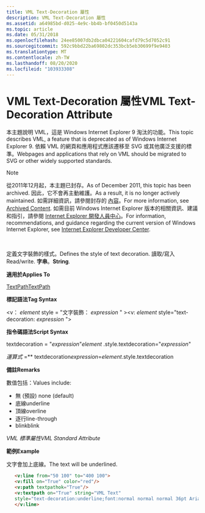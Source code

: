 ```yaml
---
title: VML Text-Decoration 屬性
description: VML Text-Decoration 屬性
ms.assetid: a64985bd-d025-4e9c-bb4b-bf0450d5143a
ms.topic: article
ms.date: 05/31/2018
ms.openlocfilehash: 24ee85007db2dbca04221604cafd79c5d7052c91
ms.sourcegitcommit: 592c9bbd22ba69802dc353bcb5eb30699f9e9403
ms.translationtype: MT
ms.contentlocale: zh-TW
ms.lasthandoff: 08/20/2020
ms.locfileid: "103933308"
---
```

# <a name="vml-text-decoration-attribute"></a><span data-ttu-id="6c36a-103">VML Text-Decoration 屬性</span><span class="sxs-lookup"><span data-stu-id="6c36a-103">VML Text-Decoration Attribute</span></span>

<span data-ttu-id="6c36a-104">本主題說明 VML，這是 Windows Internet Explorer 9 淘汰的功能。</span><span class="sxs-lookup"><span data-stu-id="6c36a-104">This topic describes VML, a feature that is deprecated as of Windows Internet Explorer 9.</span></span> <span data-ttu-id="6c36a-105">依賴 VML 的網頁和應用程式應該遷移至 SVG 或其他廣泛支援的標準。</span><span class="sxs-lookup"><span data-stu-id="6c36a-105">Webpages and applications that rely on VML should be migrated to SVG or other widely supported standards.</span></span>

> [!Note]  
> <span data-ttu-id="6c36a-106">從2011年12月起，本主題已封存。</span><span class="sxs-lookup"><span data-stu-id="6c36a-106">As of December 2011, this topic has been archived.</span></span> <span data-ttu-id="6c36a-107">因此，它不會再主動維護。</span><span class="sxs-lookup"><span data-stu-id="6c36a-107">As a result, it is no longer actively maintained.</span></span> <span data-ttu-id="6c36a-108">如需詳細資訊，請參閱封存的 [內容](/previous-versions/windows/internet-explorer/ie-developer/)。</span><span class="sxs-lookup"><span data-stu-id="6c36a-108">For more information, see [Archived Content](/previous-versions/windows/internet-explorer/ie-developer/).</span></span> <span data-ttu-id="6c36a-109">如需目前 Windows Internet Explorer 版本的相關資訊、建議和指引，請參閱 [Internet Explorer 開發人員中心](https://msdn.microsoft.com/ie/)。</span><span class="sxs-lookup"><span data-stu-id="6c36a-109">For information, recommendations, and guidance regarding the current version of Windows Internet Explorer, see [Internet Explorer Developer Center](https://msdn.microsoft.com/ie/).</span></span>

 

<span data-ttu-id="6c36a-110">定義文字裝飾的樣式。</span><span class="sxs-lookup"><span data-stu-id="6c36a-110">Defines the style of text decoration.</span></span> <span data-ttu-id="6c36a-111">讀取/寫入</span><span class="sxs-lookup"><span data-stu-id="6c36a-111">Read/write.</span></span> <span data-ttu-id="6c36a-112">**字串**。</span><span class="sxs-lookup"><span data-stu-id="6c36a-112">**String**.</span></span>

<span data-ttu-id="6c36a-113">**適用於**</span><span class="sxs-lookup"><span data-stu-id="6c36a-113">**Applies To**</span></span>

[<span data-ttu-id="6c36a-114">TextPath</span><span class="sxs-lookup"><span data-stu-id="6c36a-114">TextPath</span></span>](msdn-online-vml-textpath-element.md)

<span data-ttu-id="6c36a-115">**標記語法**</span><span class="sxs-lookup"><span data-stu-id="6c36a-115">**Tag Syntax**</span></span>

<span data-ttu-id="6c36a-116"><v： *element* style = "文字裝飾： *expression* " ></span><span class="sxs-lookup"><span data-stu-id="6c36a-116"><v: *element* style="text-decoration: *expression* "></span></span>

<span data-ttu-id="6c36a-117">**指令碼語法**</span><span class="sxs-lookup"><span data-stu-id="6c36a-117">**Script Syntax**</span></span>

<span data-ttu-id="6c36a-118"> textdecoration = "*expression*"</span><span class="sxs-lookup"><span data-stu-id="6c36a-118">*element* .style.textdecoration="*expression*"</span></span>

<span data-ttu-id="6c36a-119">*運算式* =\*\* textdecoration</span><span class="sxs-lookup"><span data-stu-id="6c36a-119">*expression*=*element*.style.textdecoration</span></span>

<span data-ttu-id="6c36a-120">**備註**</span><span class="sxs-lookup"><span data-stu-id="6c36a-120">**Remarks**</span></span>

<span data-ttu-id="6c36a-121">數值包括：</span><span class="sxs-lookup"><span data-stu-id="6c36a-121">Values include:</span></span>

-   <span data-ttu-id="6c36a-122">無 (預設) </span><span class="sxs-lookup"><span data-stu-id="6c36a-122">none (default)</span></span>
-   <span data-ttu-id="6c36a-123">底線</span><span class="sxs-lookup"><span data-stu-id="6c36a-123">underline</span></span>
-   <span data-ttu-id="6c36a-124">頂線</span><span class="sxs-lookup"><span data-stu-id="6c36a-124">overline</span></span>
-   <span data-ttu-id="6c36a-125">逐行</span><span class="sxs-lookup"><span data-stu-id="6c36a-125">line-through</span></span>
-   <span data-ttu-id="6c36a-126">blink</span><span class="sxs-lookup"><span data-stu-id="6c36a-126">blink</span></span>

<span data-ttu-id="6c36a-127">*VML 標準屬性*</span><span class="sxs-lookup"><span data-stu-id="6c36a-127">*VML Standard Attribute*</span></span>

<span data-ttu-id="6c36a-128">**範例**</span><span class="sxs-lookup"><span data-stu-id="6c36a-128">**Example**</span></span>

<span data-ttu-id="6c36a-129">文字會加上底線。</span><span class="sxs-lookup"><span data-stu-id="6c36a-129">The text will be underlined.</span></span>


```HTML
   <v:line from="50 100" to="400 100">
   <v:fill on="True" color="red"/>
   <v:path textpathok="True"/>
   <v:textpath on="True" string="VML Text"
   style="text-decoration:underline;font:normal normal normal 36pt Arial"/>
   </v:line>
```



 

 